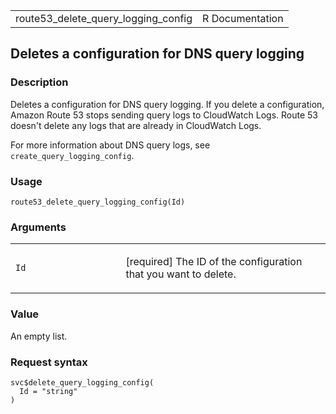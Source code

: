 <table style="width: 100%;">
<tbody>
<tr class="odd">
<td>route53_delete_query_logging_config</td>
<td style="text-align: right;">R Documentation</td>
</tr>
</tbody>
</table>

## Deletes a configuration for DNS query logging

### Description

Deletes a configuration for DNS query logging. If you delete a
configuration, Amazon Route 53 stops sending query logs to CloudWatch
Logs. Route 53 doesn't delete any logs that are already in CloudWatch
Logs.

For more information about DNS query logs, see
`create_query_logging_config`.

### Usage

    route53_delete_query_logging_config(Id)

### Arguments

<table>
<colgroup>
<col style="width: 35%" />
<col style="width: 65%" />
</colgroup>
<tbody>
<tr class="odd">
<td><code id="route53_delete_query_logging_config_:_Id">Id</code></td>
<td><p>[required] The ID of the configuration that you want to
delete.</p></td>
</tr>
</tbody>
</table>

### Value

An empty list.

### Request syntax

    svc$delete_query_logging_config(
      Id = "string"
    )

